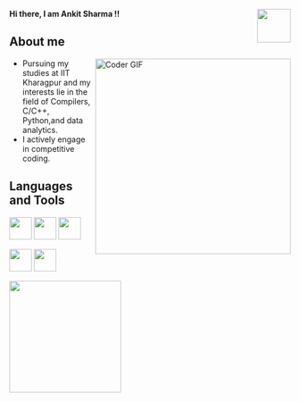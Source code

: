 

**Hi there, I am Ankit Sharma !!**
<img align="right" height="60" src="https://camo.githubusercontent.com/34be1370f5261af51fafd47f049c91446c213f91a294b3dcc7abc5a9cca0d0f3/68747470733a2f2f75706c6f61642e77696b696d656469612e6f72672f77696b6970656469612f656e2f7468756d622f312f31632f4949545f4b68617261677075725f4c6f676f2e7376672f3132303070782d4949545f4b68617261677075725f4c6f676f2e7376672e706e67" data-canonical-src="https://upload.wikimedia.org/wikipedia/en/thumb/1/1c/IIT_Kharagpur_Logo.svg/1200px-IIT_Kharagpur_Logo.svg.png" style="max-width: 100%;">


## About me
<img align="right" src="https://tekkieuni.com/wp-content/uploads/2022/03/9.kid_is_coding_in_different_programming_languages.jpg" alt="Coder GIF" height="350" data-canonical-src="https://media.giphy.com/media/SWoSkN6DxTszqIKEqv/giphy.gif" style="max-width: 100%; display: inline-block;" data-target="animated-image.originalImage">

* Pursuing my studies at IIT Kharagpur and my interests
lie in the field of Compilers, C/C++, Python,and data analytics.
* I actively engage in competitive coding.

## Languages and Tools


<img height="40" src="https://camo.githubusercontent.com/f7f24086498ff611c5d0346259cc1cd6bbb757fdd3da2b33debc8724b8d6f558/68747470733a2f2f75706c6f61642e77696b696d656469612e6f72672f77696b6970656469612f636f6d6d6f6e732f312f31382f49534f5f432532422532425f4c6f676f2e737667" data-canonical-src="https://upload.wikimedia.org/wikipedia/commons/1/18/ISO_C%2B%2B_Logo.svg" style="max-width: 100%;">
<img height="40" src="https://repository-images.githubusercontent.com/203664833/cb492980-d0ad-11e9-8409-24df853c7078" data-canonical-src="https://upload.wikimedia.org/wikipedia/commons/archive/3/35/20190417225046%21The_C_Programming_Language_logo.svg" style="max-width: 100%;">
<img height="40" src="https://camo.githubusercontent.com/11c82fa93f93b15fa60dbacace9c74a80043833a2a0579f7055fcf6cd60d3f44/68747470733a2f2f75706c6f61642e77696b696d656469612e6f72672f77696b6970656469612f636f6d6d6f6e732f617263686976652f332f33352f32303139303431373232353034362532315468655f435f50726f6772616d6d696e675f4c616e67756167655f6c6f676f2e737667" data-canonical-src="https://upload.wikimedia.org/wikipedia/commons/archive/3/35/20190417225046%21The_C_Programming_Language_logo.svg" style="max-width: 100%;">

<a target="_blank" rel="noopener noreferrer nofollow" href="https://camo.githubusercontent.com/0a719c24a5eb8062d68bdabbd7306a0dcab0b0ce7093a8550870497456863ec9/68747470733a2f2f7777772e766563746f726c6f676f2e7a6f6e652f6c6f676f732f707974686f6e2f707974686f6e2d617232312e737667"><img height="40" src="https://camo.githubusercontent.com/0a719c24a5eb8062d68bdabbd7306a0dcab0b0ce7093a8550870497456863ec9/68747470733a2f2f7777772e766563746f726c6f676f2e7a6f6e652f6c6f676f732f707974686f6e2f707974686f6e2d617232312e737667" data-canonical-src="https://www.vectorlogo.zone/logos/python/python-ar21.svg" style="max-width: 100%;"></a>
<a target="_blank" rel="noopener noreferrer nofollow" href="https://camo.githubusercontent.com/357f19138a1a4569442d4f95103b5abf8902eae05651a3e39aa7168278e9ca1b/68747470733a2f2f7777772e766563746f726c6f676f2e7a6f6e652f6c6f676f732f6769746875622f6769746875622d617232312e737667"><img height="40" src="https://camo.githubusercontent.com/357f19138a1a4569442d4f95103b5abf8902eae05651a3e39aa7168278e9ca1b/68747470733a2f2f7777772e766563746f726c6f676f2e7a6f6e652f6c6f676f732f6769746875622f6769746875622d617232312e737667" data-canonical-src="https://www.vectorlogo.zone/logos/github/github-ar21.svg" style="max-width: 100%;"></a>

<!---
ankit3255/ankit3255 is a ✨ special ✨ repository because its `README.md` (this file) appears on your GitHub profile.
You can click the Preview link to take a look at your changes.
--->
<p align="left">
  <img height="200" src="https://github.com/demartini/demartini/blob/master/code.gif">
</p>
